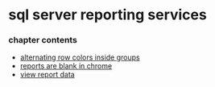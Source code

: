﻿
# sql server reporting services
### chapter contents
 
* [alternating row colors inside groups](alternating_row_colors_inside_groups.md)
* [reports are blank in chrome](reports_are_blank_in_chrome.md)
* [view report data](view_report_data.md)
